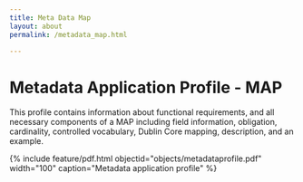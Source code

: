 ```yaml
---
title: Meta Data Map
layout: about
permalink: /metadata_map.html

---
```

# Metadata Application Profile - MAP
This profile contains information about functional requirements, and all necessary components of a MAP including field information, obligation, cardinality, controlled vocabulary, Dublin Core mapping, description, and an example.

{% include feature/pdf.html objectid="objects/metadataprofile.pdf" width="100" caption="Metadata application profile" %}
